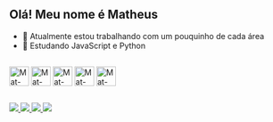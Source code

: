 ## Olá! Meu nome é Matheus

- 🔭 Atualmente estou trabalhando com um pouquinho de cada área
- 🌱 Estudando JavaScript e Python

## 

<div>
  <img align="center" alt="Mat-JavaScript" height="35" width="35" src="https://cdn.jsdelivr.net/gh/devicons/devicon/icons/javascript/javascript-original.svg">
  <img align="center" alt="Mat-Html5" height="35" width="35" src="https://cdn.jsdelivr.net/gh/devicons/devicon/icons/html5/html5-original.svg">
  <img align="center" alt="Mat-Css" height="35" width="35" src="https://cdn.jsdelivr.net/gh/devicons/devicon/icons/css3/css3-original.svg">
  <img align="center" alt="Mat-Python" height="35" width="35" src="https://cdn.jsdelivr.net/gh/devicons/devicon/icons/python/python-original.svg">
  <img align="center" alt="Mat-PHP" height="35" width="35" src="https://cdn.jsdelivr.net/gh/devicons/devicon/icons/php/php-original.svg" />
</div>

## 

<div>
  <a href="https://www.instagram.com/"><img src="https://img.shields.io/badge/Instagram-E4405F?style=for-the-badge&logo=instagram&logoColor=white">
  <a href="https://www.twitch.tv/"><img src="https://img.shields.io/badge/Twitch-9146FF?style=for-the-badge&logo=twitch&logoColor=white">
  <a href="https://www.discord.com/"><img src="https://img.shields.io/badge/Discord-7289DA?style=for-the-badge&logo=discord&logoColor=white">
  <a href="https://www.gmail.com/"><img src="https://img.shields.io/badge/Gmail-D14836?style=for-the-badge&logo=gmail&logoColor=white">
</div>
